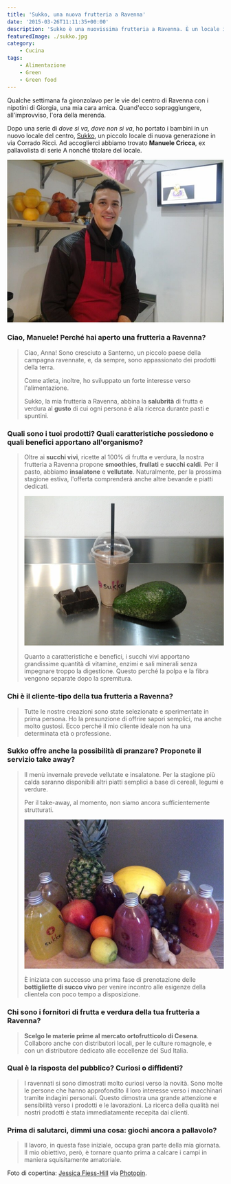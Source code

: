 ```yaml
---
title: 'Sukko, una nuova frutteria a Ravenna'
date: '2015-03-26T11:11:35+00:00'
description: 'Sukko è una nuovissima frutteria a Ravenna. È un locale in cui le protagoniste sono frutta e verdura in tutta la loro fresca genuinità.'
featuredImage: ./sukko.jpg
category:
    - Cucina
tags:
    - Alimentazione
    - Green
    - Green food
---
```


Qualche settimana fa gironzolavo per le vie del centro di Ravenna con i nipotini di Giorgia, una mia cara amica. Quand'ecco sopraggiungere, all'improvviso, l'ora della merenda.

Dopo una serie di *dove si va, dove non si va*, ho portato i bambini in un nuovo locale del centro, [Sukko](https://www.facebook.com/pages/Sukko/847827491948339?ref=ts&fref=ts), un piccolo locale di nuova generazione in via Corrado Ricci.
Ad accoglierci abbiamo trovato **Manuele Cricca**, ex pallavolista di serie A nonché titolare del locale.

![Manuele Cricca](./manuele-cricca.jpg)

### Ciao, Manuele! Perché hai aperto una frutteria a Ravenna?

> Ciao, Anna! Sono cresciuto a Santerno, un piccolo paese della campagna ravennate, e, da sempre, sono appassionato dei prodotti della terra.
>
> Come atleta, inoltre, ho sviluppato un forte interesse verso l'alimentazione.
>
> Sukko, la mia frutteria a Ravenna, abbina la **salubrità** di frutta e verdura al **gusto** di cui ogni persona è alla ricerca durante pasti e spuntini.

### Quali sono i tuoi prodotti? Quali caratteristiche possiedono e quali benefici apportano all'organismo?

> Oltre ai **succhi vivi**, ricette al 100% di frutta e verdura, la nostra frutteria a Ravenna propone **smoothies**, **frullati** e **succhi caldi**. Per il pasto, abbiamo **insalatone** e **vellutate**. Naturalmente, per la prossima stagione estiva, l'offerta comprenderà anche altre bevande e piatti dedicati.
>
> ![Sukko](./sukko-1.jpg)
>
> Quanto a caratteristiche e benefici, i succhi vivi apportano grandissime quantità di vitamine, enzimi e sali minerali senza impegnare troppo la digestione. Questo perché la polpa e la fibra vengono separate dopo la spremitura.

### Chi è il cliente-tipo della tua frutteria a Ravenna?

> Tutte le nostre creazioni sono state selezionate e sperimentate in prima persona. Ho la presunzione di offrire sapori semplici, ma anche molto gustosi. Ecco perché il mio cliente ideale non ha una determinata età o professione.

### Sukko offre anche la possibilità di pranzare? Proponete il servizio take away?

> Il menù invernale prevede vellutate e insalatone. Per la stagione più calda saranno disponibili altri piatti semplici a base di cereali, legumi e verdure.
>
> Per il take-away, al momento, non siamo ancora sufficientemente strutturati.
>
> ![Sukko](./sukko-4.jpg)
>
> È iniziata con successo una prima fase di prenotazione delle **bottigliette di succo vivo** per venire incontro alle esigenze della clientela con poco tempo a disposizione.

### Chi sono i fornitori di frutta e verdura della tua frutteria a Ravenna?

> **Scelgo le materie prime al mercato ortofrutticolo di Cesena**. Collaboro anche con distributori locali, per le culture romagnole, e con un distributore dedicato alle eccellenze del Sud Italia.

### Qual è la risposta del pubblico? Curiosi o diffidenti?

> I ravennati si sono dimostrati molto curiosi verso la novità. Sono molte le persone che hanno approfondito il loro interesse verso i macchinari tramite indagini personali. Questo dimostra una grande attenzione e sensibilità verso i prodotti e le lavorazioni. La ricerca della qualità nei nostri prodotti è stata immediatamente recepita dai clienti.

### Prima di salutarci, dimmi una cosa: giochi ancora a pallavolo?

> Il lavoro, in questa fase iniziale, occupa gran parte della mia giornata. Il mio obiettivo, però, è tornare quanto prima a calcare i campi in maniera squisitamente amatoriale.

Foto di copertina: [Jessica Fiess-Hill](http://www.flickr.com/photos/13499683@N00/7178714273) via [Photopin](http://photopin.com).
